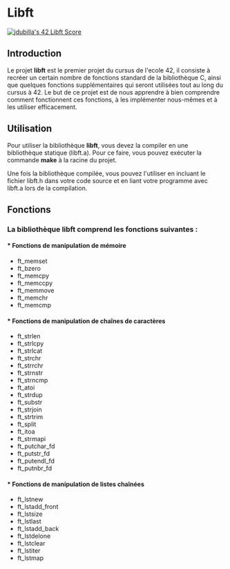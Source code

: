 # Libft

[![jdubilla's 42 Libft Score](https://badge42.vercel.app/api/v2/clh0zpc7j005408l9j6q6srae/project/2422752)](https://github.com/JaeSeoKim/badge42)

## Introduction

Le projet **libft** est le premier projet du cursus de l'ecole 42, il consiste à recréer un certain nombre de fonctions standard de la bibliothèque C, ainsi que quelques fonctions supplémentaires qui seront utilisées tout au long du cursus à 42. Le but de ce projet est de nous apprendre à bien comprendre comment fonctionnent ces fonctions, à les implémenter nous-mêmes et à les utiliser efficacement.

## Utilisation

Pour utiliser la bibliothèque **libft**, vous devez la compiler en une bibliothèque statique (libft.a). Pour ce faire, vous pouvez exécuter la commande **make** à la racine du projet.

Une fois la bibliothèque compilée, vous pouvez l'utiliser en incluant le fichier libft.h dans votre code source et en liant votre programme avec libft.a lors de la compilation.

## Fonctions

### La bibliothèque libft comprend les fonctions suivantes :

#### * Fonctions de manipulation de mémoire

  * ft_memset
  * ft_bzero
  * ft_memcpy
  * ft_memccpy
  * ft_memmove
  * ft_memchr
  * ft_memcmp

#### * Fonctions de manipulation de chaînes de caractères

  * ft_strlen
  * ft_strlcpy
  * ft_strlcat
  * ft_strchr
  * ft_strrchr
  * ft_strnstr
  * ft_strncmp
  * ft_atoi
  * ft_strdup
  * ft_substr
  * ft_strjoin
  * ft_strtrim
  * ft_split
  * ft_itoa
  * ft_strmapi
  * ft_putchar_fd
  * ft_putstr_fd
  * ft_putendl_fd
  * ft_putnbr_fd

#### * Fonctions de manipulation de listes chaînées

  * ft_lstnew
  * ft_lstadd_front
  * ft_lstsize
  * ft_lstlast
  * ft_lstadd_back
  * ft_lstdelone
  * ft_lstclear
  * ft_lstiter
  * ft_lstmap
